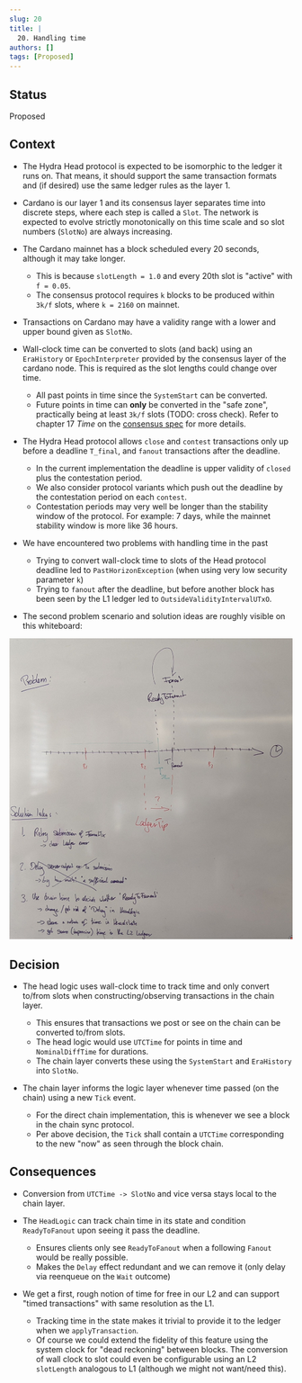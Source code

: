 ```yaml
---
slug: 20
title: |
  20. Handling time
authors: []
tags: [Proposed]
---
```


## Status

Proposed

## Context

* The Hydra Head protocol is expected to be isomorphic to the ledger it runs on. That means, it should support the same transaction formats and (if desired) use the same ledger rules as the layer 1.

* Cardano is our layer 1 and its consensus layer separates time into discrete steps, where each step is called a `Slot`. The network is expected to evolve strictly monotonically on this time scale and so slot numbers (`SlotNo`) are always increasing.

* The Cardano mainnet has a block scheduled every 20 seconds, although it may take longer.
  - This is because `slotLength = 1.0` and every 20th slot is "active" with `f = 0.05`.
  - The consensus protocol requires `k` blocks to be produced within `3k/f` slots, where `k = 2160` on mainnet.

* Transactions on Cardano may have a validity range with a lower and upper bound given as `SlotNo`.

* Wall-clock time can be converted to slots (and back) using an `EraHistory` or `EpochInterpreter` provided by the consensus layer of the cardano node. This is required as the slot lengths could change over time.
  - All past points in time since the `SystemStart` can be converted.
  - Future points in time can **only** be converted in the "safe zone", practically being at least `3k/f` slots (TODO: cross check). Refer to chapter 17 *Time* on the [consensus spec](https://hydra.iohk.io/build/16997794/download/1/report.pdf) for more details.

* The Hydra Head protocol allows `close` and `contest` transactions only up before a deadline `T_final`, and `fanout` transactions after the deadline.
  - In the current implementation the deadline is upper validity of `closed` plus the contestation period.
  - We also consider protocol variants which push out the deadline by the contestation period on each `contest`.
  - Contestation periods may very well be longer than the stability window of the protocol. For example: 7 days, while the mainnet stability window is more like 36 hours.

* We have encountered two problems with handling time in the past
  - Trying to convert wall-clock time to slots of the Head protocol deadline led to `PastHorizonException` (when using very low security parameter `k`)
  - Trying to `fanout` after the deadline, but before another block has been seen by the L1 ledger led to `OutsideValidityIntervalUTxO`.
  
* The second problem scenario and solution ideas are roughly visible on this whiteboard:

![](img/020-timing-fanout.jpg)

## Decision

* The head logic uses wall-clock time to track time and only convert to/from slots when constructing/observing transactions in the chain layer.
  - This ensures that transactions we post or see on the chain can be converted to/from slots.
  - The head logic would use `UTCTime` for points in time and `NominalDiffTime` for durations.
  - The chain layer converts these using the `SystemStart` and `EraHistory` into `SlotNo`.

* The chain layer informs the logic layer whenever time passed (on the chain) using a new `Tick` event.
  - For the direct chain implementation, this is whenever we see a block in the chain sync protocol.
  - Per above decision, the `Tick` shall contain a `UTCTime` corresponding to the new "now" as seen through the block chain.

## Consequences

* Conversion from `UTCTime -> SlotNo` and vice versa stays local to the chain layer.

* The `HeadLogic` can track chain time in its state and condition `ReadyToFanout` upon seeing it pass the deadline.
  - Ensures clients only see `ReadyToFanout` when a following `Fanout` would be really possible.
  - Makes the `Delay` effect redundant and we can remove it (only delay via reenqueue on the `Wait` outcome)

* We get a first, rough notion of time for free in our L2 and can support "timed transactions" with same resolution as the L1.
  - Tracking time in the state makes it trivial to provide it to the ledger when we `applyTransaction`.
  - Of course we could extend the fidelity of this feature using the system clock for "dead reckoning" between blocks. The conversion of wall clock to slot could even be configurable using an L2 `slotLength` analogous to L1 (although we might not want/need this).

